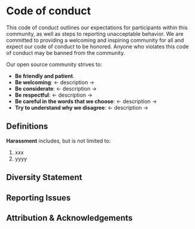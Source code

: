 Code of conduct
===============

This code of conduct outlines our expectations for participants within this community, as well as steps to reporting unacceptable behavior.
We are committed to providing a welcoming and inspiring community for all and expect our code of conduct to be honored.
Anyone who violates this code of conduct may be banned from the community.

Our open source community strives to:

* **Be friendly and patient**.
* **Be welcoming**: <- description ->
* **Be considerate**: <- description ->
* **Be respectful**: <- description ->
* **Be careful in the words that we choose**: <- description ->
* **Try to understand why we disagree**: <- description ->

Definitions
-----------

**Harassment** includes, but is not limited to:

1. xxx
2. yyyy



Diversity Statement
-------------------




Reporting Issues
----------------




Attribution & Acknowledgements
------------------------------


